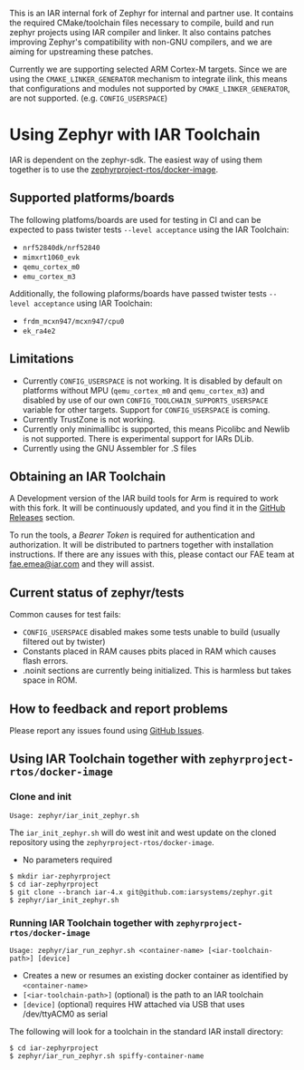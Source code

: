This is an IAR internal fork of Zephyr for internal and partner use. It contains the required CMake/toolchain files necessary to compile, build and run zephyr projects using IAR compiler and linker. It also contains patches improving Zephyr's compatibility with non-GNU compilers, and we are aiming for upstreaming these patches.

Currently we are supporting selected ARM Cortex-M targets.
Since we are using the `CMAKE_LINKER_GENERATOR` mechanism to integrate ilink, this means that configurations and modules not supported by `CMAKE_LINKER_GENERATOR`, are not supported.
(e.g. `CONFIG_USERSPACE`)


# Using Zephyr with IAR Toolchain

IAR is dependent on the zephyr-sdk. The easiest way of using them together is to use the [zephyrproject-rtos/docker-image](https://github.com/zephyrproject-rtos/docker-image).

## Supported platforms/boards

The following platfoms/boards are used for testing in CI and can be expected to pass twister tests `--level acceptance` using the IAR Toolchain:

* `nrf52840dk/nrf52840`
* `mimxrt1060_evk`
* `qemu_cortex_m0`
* `emu_cortex_m3`

Additionally, the following plaforms/boards have passed twister tests `--level acceptance` using IAR Toolchain:

* `frdm_mcxn947/mcxn947/cpu0`
* `ek_ra4e2`

## Limitations

* Currently `CONFIG_USERSPACE` is not working. It is disabled by default on platforms without MPU (`qemu_cortex_m0` and `qemu_cortex_m3`) and disabled by use of our own `CONFIG_TOOLCHAIN_SUPPORTS_USERSPACE` variable for other targets. Support for `CONFIG_USERSPACE` is coming.
* Currently TrustZone is not working. 
* Currently only minimallibc is supported, this means Picolibc and Newlib is not supported. There is experimental support for IARs DLib.
* Currently using the GNU Assembler for .S files

## Obtaining an IAR Toolchain

A Development version of the IAR build tools for Arm is required to work with this fork. It will be continuously updated, and you find it in the [GitHub Releases](https://github.com/iarsystems/zephyr/releases) section.

To run the tools, a *Bearer Token* is required for authentication and authorization. It will be distributed to partners together with installation instructions. If there are any issues with this, please contact our FAE team at fae.emea@iar.com and they will assist.

## Current status of zephyr/tests

Common causes for test fails:
* `CONFIG_USERSPACE` disabled makes some tests unable to build (usually filtered out by twister)
* Constants placed in RAM causes pbits placed in RAM which causes flash errors.
* .noinit sections are currently being initialized. This is harmless but takes space in ROM.

## How to feedback and report problems

Please report any issues found using [GitHub Issues](https://github.com/iarsystems/zephyr/issues).

## Using IAR Toolchain together with `zephyrproject-rtos/docker-image`

### Clone and init

`Usage: zephyr/iar_init_zephyr.sh`

The `iar_init_zephyr.sh` will do west init and west update on the cloned repository using the `zephyrproject-rtos/docker-image`.

* No parameters required

```
$ mkdir iar-zephyrproject
$ cd iar-zephyrproject
$ git clone --branch iar-4.x git@github.com:iarsystems/zephyr.git
$ zephyr/iar_init_zephyr.sh
```

### Running IAR Toolchain together with `zephyrproject-rtos/docker-image`

`Usage: zephyr/iar_run_zephyr.sh <container-name> [<iar-toolchain-path>] [device]`

* Creates a new or resumes an existing docker container as identified by `<container-name>`
* `[<iar-toolchain-path>]` (optional) is the path to an IAR toolchain
* `[device]` (optional) requires HW attached via USB that uses /dev/ttyACM0 as serial

The following will look for a toolchain in the standard IAR install directory:

```
$ cd iar-zephyrproject
$ zephyr/iar_run_zephyr.sh spiffy-container-name
```

